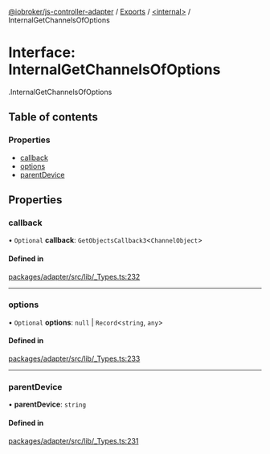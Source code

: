 [@iobroker/js-controller-adapter](../README.md) / [Exports](../modules.md) / [<internal\>](../modules/internal_.md) / InternalGetChannelsOfOptions

# Interface: InternalGetChannelsOfOptions

[<internal>](../modules/internal_.md).InternalGetChannelsOfOptions

## Table of contents

### Properties

- [callback](internal_.InternalGetChannelsOfOptions.md#callback)
- [options](internal_.InternalGetChannelsOfOptions.md#options)
- [parentDevice](internal_.InternalGetChannelsOfOptions.md#parentdevice)

## Properties

### callback

• `Optional` **callback**: `GetObjectsCallback3`<`ChannelObject`\>

#### Defined in

[packages/adapter/src/lib/_Types.ts:232](https://github.com/ioBroker/ioBroker.js-controller/blob/c4a73b71/packages/adapter/src/lib/_Types.ts#L232)

___

### options

• `Optional` **options**: ``null`` \| `Record`<`string`, `any`\>

#### Defined in

[packages/adapter/src/lib/_Types.ts:233](https://github.com/ioBroker/ioBroker.js-controller/blob/c4a73b71/packages/adapter/src/lib/_Types.ts#L233)

___

### parentDevice

• **parentDevice**: `string`

#### Defined in

[packages/adapter/src/lib/_Types.ts:231](https://github.com/ioBroker/ioBroker.js-controller/blob/c4a73b71/packages/adapter/src/lib/_Types.ts#L231)
